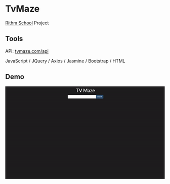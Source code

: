 # TvMaze
[Rithm School](https://www.rithmschool.com/) Project

## Tools
API: [tvmaze.com/api](https://www.tvmaze.com/api)

JavaScript / JQuery / Axios / Jasmine / Bootstrap / HTML

## Demo

![Tv Maze Demo](https://github.com/juliahowes124/TvMaze/blob/main/TvMaze.gif)

